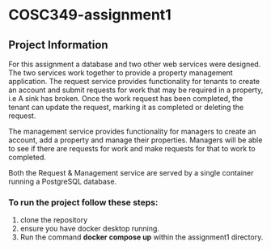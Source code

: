 # COSC349-assignment1

## Project Information
For this assignment a database and two other web services were designed. 
The two services work together to provide a property management application. 
The request service provides functionality for tenants to create an account and submit requests for work that may be required in a property, i.e A sink has broken.
Once the work request has been completed, the tenant can update the request, marking it as completed or deleting the request.


The management service provides functionality for managers to create an account, add a property and manage their properties.
Managers will be able to see if there are requests for work and make requests for that to work to completed.

Both the Request & Management service are served by a single container running a PostgreSQL database.

### To run the project follow these steps:
1. clone the repository
2. ensure you have docker desktop running.
3. Run the command **docker compose up** within the assignment1 directory. 

